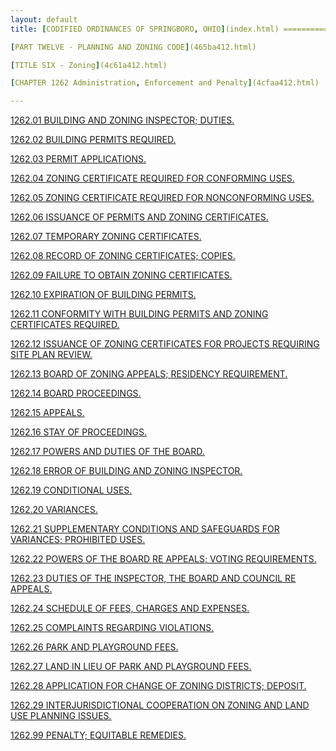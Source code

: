```yaml
---
layout: default 
title: [CODIFIED ORDINANCES OF SPRINGBORO, OHIO](index.html) =====================================================

[PART TWELVE - PLANNING AND ZONING CODE](465ba412.html)

[TITLE SIX - Zoning](4c61a412.html)

[CHAPTER 1262 Administration, Enforcement and Penalty](4cfaa412.html)

---
```


[1262.01 BUILDING AND ZONING INSPECTOR; DUTIES.](4d24a412.html)

[1262.02 BUILDING PERMITS REQUIRED.](4d27a412.html)

[1262.03 PERMIT APPLICATIONS.](4d2ba412.html)

[1262.04 ZONING CERTIFICATE REQUIRED FOR CONFORMING
USES.](4d2fa412.html)

[1262.05 ZONING CERTIFICATE REQUIRED FOR NONCONFORMING
USES.](4d33a412.html)

[1262.06 ISSUANCE OF PERMITS AND ZONING CERTIFICATES.](4d37a412.html)

[1262.07 TEMPORARY ZONING CERTIFICATES.](4d3ba412.html)

[1262.08 RECORD OF ZONING CERTIFICATES; COPIES.](4d3ea412.html)

[1262.09 FAILURE TO OBTAIN ZONING CERTIFICATES.](4d42a412.html)

[1262.10 EXPIRATION OF BUILDING PERMITS.](4d46a412.html)

[1262.11 CONFORMITY WITH BUILDING PERMITS AND ZONING CERTIFICATES
REQUIRED.](4d4aa412.html)

[1262.12 ISSUANCE OF ZONING CERTIFICATES FOR PROJECTS REQUIRING SITE
PLAN REVIEW.](4d4ea412.html)

[1262.13 BOARD OF ZONING APPEALS; RESIDENCY REQUIREMENT.](4d51a412.html)

[1262.14 BOARD PROCEEDINGS.](4d55a412.html)

[1262.15 APPEALS.](4d58a412.html)

[1262.16 STAY OF PROCEEDINGS.](4d5ca412.html)

[1262.17 POWERS AND DUTIES OF THE BOARD.](4d60a412.html)

[1262.18 ERROR OF BUILDING AND ZONING INSPECTOR.](4d64a412.html)

[1262.19 CONDITIONAL USES.](4d67a412.html)

[1262.20 VARIANCES.](4d77a412.html)

[1262.21 SUPPLEMENTARY CONDITIONS AND SAFEGUARDS FOR VARIANCES;
PROHIBITED USES.](4d85a412.html)

[1262.22 POWERS OF THE BOARD RE APPEALS; VOTING
REQUIREMENTS.](4d89a412.html)

[1262.23 DUTIES OF THE INSPECTOR, THE BOARD AND COUNCIL RE
APPEALS.](4d8da412.html)

[1262.24 SCHEDULE OF FEES, CHARGES AND EXPENSES.](4d90a412.html)

[1262.25 COMPLAINTS REGARDING VIOLATIONS.](4d94a412.html)

[1262.26 PARK AND PLAYGROUND FEES.](4d97a412.html)

[1262.27 LAND IN LIEU OF PARK AND PLAYGROUND FEES.](4d9ba412.html)

[1262.28 APPLICATION FOR CHANGE OF ZONING DISTRICTS;
DEPOSIT.](4d9fa412.html)

[1262.29 INTERJURISDICTIONAL COOPERATION ON ZONING AND LAND USE PLANNING
ISSUES.](4da2a412.html)

[1262.99 PENALTY; EQUITABLE REMEDIES.](4da6a412.html)
